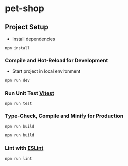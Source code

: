 # pet-shop

## Project Setup

- Install dependencies

```sh
npm install
```

### Compile and Hot-Reload for Development

- Start project in local environment

```sh
npm run dev
```

### Run Unit Test [Vitest](https://vitest.dev/guide/)

```sh
npm run test
```

### Type-Check, Compile and Minify for Production

```sh
npm run build
```

```sh
npm run build
```

### Lint with [ESLint](https://eslint.org/)

```sh
npm run lint
```
